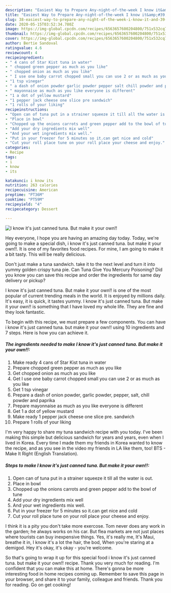 ```yaml
---
description: "Easiest Way to Prepare Any-night-of-the-week I know it&amp;#39;s just canned tuna. But make it your own!!"
title: "Easiest Way to Prepare Any-night-of-the-week I know it&amp;#39;s just canned tuna. But make it your own!!"
slug: 38-easiest-way-to-prepare-any-night-of-the-week-i-know-it-and-39-s-just-canned-tuna-but-make-it-your-own
date: 2020-05-15T03:52:34.780Z
image: https://img-global.cpcdn.com/recipes/6563657600204800/751x532cq70/i-know-its-just-canned-tuna-but-make-it-your-own-recipe-main-photo.jpg
thumbnail: https://img-global.cpcdn.com/recipes/6563657600204800/751x532cq70/i-know-its-just-canned-tuna-but-make-it-your-own-recipe-main-photo.jpg
cover: https://img-global.cpcdn.com/recipes/6563657600204800/751x532cq70/i-know-its-just-canned-tuna-but-make-it-your-own-recipe-main-photo.jpg
author: Bertie Sandoval
ratingvalue: 4.6
reviewcount: 4
recipeingredient:
- " 4 cans of Star Kist tuna in water"
- " chopped green pepper as much as you like"
- " chopped onion as much as you like"
- " I use one baby carrot chopped small you can use 2 or as much as you like"
- "1 tsp vinegar"
- " a dash of onion powder garlic powder pepper salt chill powder and paprika"
- " mayonnaise as much as you like everyone is different"
- "1 a dot of yellow mustard"
- "1 pepper jack cheese one slice pre sandwich"
- "1 rolls of your liking"
recipeinstructions:
- "Open can of tuna put in a strainer squeeze it till all the water is out."
- "Place in bowl"
- "Chopped up the onions carrots and green pepper add to the bowl of tune"
- "Add your dry ingredients mix well"
- "And your wet ingredients mix well."
- "Put in your freezer for 5 minutes so it.can get nice and cold"
- "Cut your roll place tune on your roll place your cheese and enjoy."
categories:
- Recipe
tags:
- i
- know
- its

katakunci: i know its 
nutrition: 263 calories
recipecuisine: American
preptime: "PT36M"
cooktime: "PT59M"
recipeyield: "4"
recipecategory: Dessert

---
```



![I know it&#39;s just canned tuna. But make it your own!!](https://img-global.cpcdn.com/recipes/6563657600204800/751x532cq70/i-know-its-just-canned-tuna-but-make-it-your-own-recipe-main-photo.jpg)

Hey everyone, I hope you are having an amazing day today. Today, we're going to make a special dish, i know it&#39;s just canned tuna. but make it your own!!. It is one of my favorites food recipes. For mine, I am going to make it a bit tasty. This will be really delicious.

Don&#39;t just make a tuna sandwich. take it to the next level and turn it into yummy golden crispy tuna pie. Can Tuna Give You Mercury Poisoning? Did you know you can save this recipe and order the ingredients for same day delivery or pickup?

I know it&#39;s just canned tuna. But make it your own!! is one of the most popular of current trending meals in the world. It is enjoyed by millions daily. It's easy, it is quick, it tastes yummy. I know it&#39;s just canned tuna. But make it your own!! is something that I have loved my whole life. They are fine and they look fantastic.


To begin with this recipe, we must prepare a few components. You can have i know it&#39;s just canned tuna. but make it your own!! using 10 ingredients and 7 steps. Here is how you can achieve it.

<!--inarticleads1-->

##### The ingredients needed to make I know it&#39;s just canned tuna. But make it your own!!:

1. Make ready  4 cans of Star Kist tuna in water
1. Prepare  chopped green pepper as much as you like
1. Get  chopped onion as much as you like
1. Get  I use one baby carrot chopped small you can use 2 or as much as you like
1. Get 1 tsp vinegar
1. Prepare  a dash of onion powder, garlic powder, pepper, salt, chill powder and paprika
1. Prepare  mayonnaise as much as you like everyone is different
1. Get 1 a dot of yellow mustard
1. Make ready 1 pepper jack cheese one slice pre. sandwich
1. Prepare 1 rolls of your liking


I&#39;m very happy to share my tuna sandwich recipe with you today. I&#39;ve been making this simple but delicious sandwich for years and years, even when I lived in Korea. Every time I made them my friends in Korea wanted to know the recipe, and as you see in the video my friends in LA like them, too! BTS - Make It Right (English Translation). 

<!--inarticleads2-->

##### Steps to make I know it&#39;s just canned tuna. But make it your own!!:

1. Open can of tuna put in a strainer squeeze it till all the water is out.
1. Place in bowl
1. Chopped up the onions carrots and green pepper add to the bowl of tune
1. Add your dry ingredients mix well
1. And your wet ingredients mix well.
1. Put in your freezer for 5 minutes so it.can get nice and cold
1. Cut your roll place tune on your roll place your cheese and enjoy.


I think it is a pity you don&#39;t take more exercose. Tom never does any work in the garden; he always works on his car. But flea markets are not just places where tourists can buy inexpensive things. Yes, it&#39;s really me, It&#39;s Maui, breathe it in, I know it&#39;s a lot the hair, the bod, When you&#39;re staring at a demigod. Hey it&#39;s okay, it&#39;s okay - you&#39;re welcome. 

So that's going to wrap it up for this special food i know it&#39;s just canned tuna. but make it your own!! recipe. Thank you very much for reading. I'm confident that you can make this at home. There's gonna be more interesting food in home recipes coming up. Remember to save this page in your browser, and share it to your family, colleague and friends. Thank you for reading. Go on get cooking!
